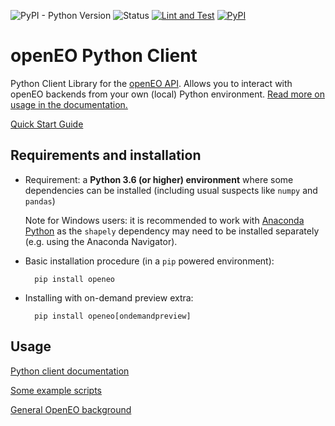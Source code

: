 
![PyPI - Python Version](https://img.shields.io/pypi/pyversions/openeo)
![Status](https://img.shields.io/pypi/status/openeo)
[![Lint and Test](https://github.com/Open-EO/openeo-python-client/actions/workflows/lint-and-test.yml/badge.svg?branch=master)](https://github.com/Open-EO/openeo-python-client/actions/workflows/lint-and-test.yml)
[![PyPI](https://img.shields.io/pypi/v/openeo)](https://pypi.org/project/openeo/)




# openEO Python Client

Python Client Library for the [openEO API](https://github.com/Open-EO/openeo-api). 
Allows you to interact with openEO backends from your own (local) Python environment. 
[Read more on usage in the documentation.](https://open-eo.github.io/openeo-python-client/)

[Quick Start Guide](https://openeo.org/documentation/1.0/python/#installation)


## Requirements and installation

* Requirement: a **Python 3.6 (or higher) environment** 
    where some dependencies can be installed 
    (including usual suspects like `numpy` and `pandas`)

    Note for Windows users: it is recommended to work with 
    [Anaconda Python](https://www.anaconda.com/products/individual) 
    as the `shapely` dependency may need to be installed separately
    (e.g. using the Anaconda Navigator).

* Basic installation procedure (in a `pip` powered environment):
    
        pip install openeo

* Installing with on-demand preview extra:
        
        pip install openeo[ondemandpreview]

## Usage

[Python client documentation](https://open-eo.github.io/openeo-python-client/)

[Some example scripts](https://github.com/Open-EO/openeo-python-client/blob/master/examples)

[General OpenEO background](https://open-eo.github.io/openeo-api/)


